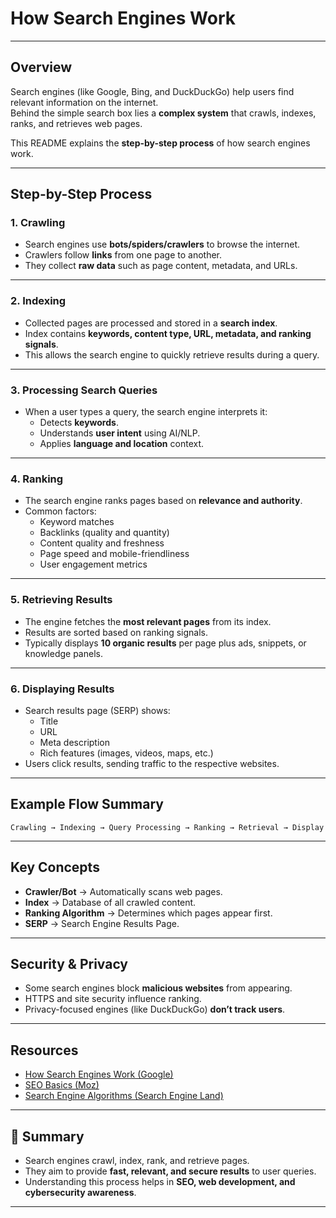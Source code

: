 # How Search Engines Work

---

## Overview
Search engines (like Google, Bing, and DuckDuckGo) help users find relevant information on the internet.  
Behind the simple search box lies a **complex system** that crawls, indexes, ranks, and retrieves web pages.  

This README explains the **step-by-step process** of how search engines work.  

---

## Step-by-Step Process

### 1. Crawling
- Search engines use **bots/spiders/crawlers** to browse the internet.  
- Crawlers follow **links** from one page to another.  
- They collect **raw data** such as page content, metadata, and URLs.  

---

### 2. Indexing
- Collected pages are processed and stored in a **search index**.  
- Index contains **keywords, content type, URL, metadata, and ranking signals**.  
- This allows the search engine to quickly retrieve results during a query.  

---

### 3. Processing Search Queries
- When a user types a query, the search engine interprets it:  
  - Detects **keywords**.  
  - Understands **user intent** using AI/NLP.  
  - Applies **language and location** context.  

---

### 4. Ranking
- The search engine ranks pages based on **relevance and authority**.  
- Common factors:  
  - Keyword matches  
  - Backlinks (quality and quantity)  
  - Content quality and freshness  
  - Page speed and mobile-friendliness  
  - User engagement metrics  

---

### 5. Retrieving Results
- The engine fetches the **most relevant pages** from its index.  
- Results are sorted based on ranking signals.  
- Typically displays **10 organic results** per page plus ads, snippets, or knowledge panels.  

---

### 6. Displaying Results
- Search results page (SERP) shows:  
  - Title  
  - URL  
  - Meta description  
  - Rich features (images, videos, maps, etc.)  
- Users click results, sending traffic to the respective websites.  

---

## Example Flow Summary

```
Crawling → Indexing → Query Processing → Ranking → Retrieval → Display
```

---



## Key Concepts
- **Crawler/Bot** → Automatically scans web pages.  
- **Index** → Database of all crawled content.  
- **Ranking Algorithm** → Determines which pages appear first.  
- **SERP** → Search Engine Results Page.  

---

## Security & Privacy
- Some search engines block **malicious websites** from appearing.  
- HTTPS and site security influence ranking.  
- Privacy-focused engines (like DuckDuckGo) **don’t track users**.  

---

## Resources
-  [How Search Engines Work (Google)](https://developers.google.com/search/docs/fundamentals/how-search-works)  
-  [SEO Basics (Moz)](https://moz.com/beginners-guide-to-seo)  
-  [Search Engine Algorithms (Search Engine Land)](https://searchengineland.com/library/google/google-algorithm-updates)  

---

## 📝 Summary
- Search engines crawl, index, rank, and retrieve pages.  
- They aim to provide **fast, relevant, and secure results** to user queries.  
- Understanding this process helps in **SEO, web development, and cybersecurity awareness**.  

---
